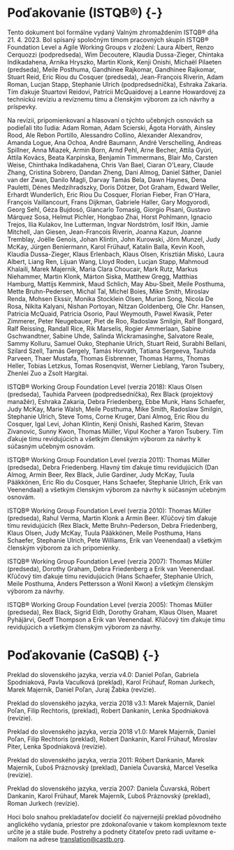 # Poďakovanie (ISTQB®) {-}

Tento dokument bol formálne vydaný Valným zhromaždením ISTQB® dňa 21. 4. 2023. Bol spísaný spoločným tímom pracovných skupín ISTQB® Foundation Level a Agile Working Groups v zložení: Laura Albert, Renzo Cerquozzi (podpredseda), Wim Decoutere, Klaudia Dussa-Zieger, Chintaka Indikadahena, Arnika Hryszko, Martin Klonk, Kenji Onishi, Michaël Pilaeten (predseda), Meile Posthuma, Gandhinee Rajkomar, Gandhinee Rajkomar, Stuart Reid, Eric Riou du Cosquer (predseda), Jean-François Riverin, Adam Roman, Lucjan Stapp, Stephanie Ulrich (podpredsedníčka), Eshraka Zakaria. Tím ďakuje Stuartovi Reidovi, Patrícii McQuaidovej a Leanne Howardovej za technickú revíziu a revíznemu tímu a členským výborom za ich návrhy a príspevky.

Na revízii, pripomienkovaní a hlasovaní o týchto učebných osnovách sa podieľali títo ľudia: Adam Roman, Adam Scierski, Ágota Horváth, Ainsley Rood, Ale Rebon Portillo, Alessandro Collino, Alexander Alexandrov, Amanda Logue, Ana Ochoa, André Baumann, André Verschelling, Andreas Spillner, Anna Miazek, Armin Born, Arnd Pehl, Arne Becher, Attila Gyúri, Attila Kovács, Beata Karpinska, Benjamin Timmermans, Blair Mo, Carsten Weise, Chinthaka Indikadahena, Chris Van Bael, Ciaran O'Leary, Claude Zhang, Cristina Sobrero, Dandan Zheng, Dani Almog, Daniel Säther, Daniel van der Zwan, Danilo Magli, Darvay Tamás Bela, Dawn Haynes, Dena Pauletti, Dénes Medzihradszky, Doris Dötzer, Dot Graham, Edward Weller, Erhardt Wunderlich, Eric Riou Du Cosquer, Florian Fieber, Fran O'Hara, François Vaillancourt, Frans Dijkman, Gabriele Haller, Gary Mogyorodi, Georg Sehl, Géza Bujdosó, Giancarlo Tomasig, Giorgio Pisani, Gustavo Márquez Sosa, Helmut Pichler, Hongbao Zhai, Horst Pohlmann, Ignacio Trejos, Ilia Kulakov, Ine Lutterman, Ingvar Nordström, Iosif Itkin, Jamie Mitchell, Jan Giesen, Jean-Francois Riverin, Joanna Kazun, Joanne Tremblay, Joëlle Genois, Johan Klintin, John Kurowski, Jörn Munzel, Judy McKay, Jürgen Beniermann, Karol Frühauf, Katalin Balla, Kevin Kooh, Klaudia Dussa-Zieger, Klaus Erlenbach, Klaus Olsen, Krisztián Miskó, Laura Albert, Liang Ren, Lijuan Wang, Lloyd Roden, Lucjan Stapp, Mahmoud Khalaili, Marek Majernik, Maria Clara Choucair, Mark Rutz, Markus Niehammer, Martin Klonk, Márton Siska, Matthew Gregg, Matthias Hamburg, Mattijs Kemmink, Maud Schlich, May Abu-Sbeit, Meile Posthuma, Mette Bruhn-Pedersen, Michal Tal, Michel Boies, Mike Smith, Miroslav Renda, Mohsen Ekssir, Monika Stocklein Olsen, Murian Song, Nicola De Rosa, Nikita Kalyani, Nishan Portoyan, Nitzan Goldenberg, Ole Chr. Hansen, Patricia McQuaid, Patricia Osorio, Paul Weymouth, Pawel Kwasik, Peter Zimmerer, Peter Neugebauer, Piet de Roo, Radoslaw Smilgin, Ralf Bongard, Ralf Reissing, Randall Rice, Rik Marselis, Rogier Ammerlaan, Sabine Gschwandtner, Sabine Uhde, Salinda Wickramasinghe, Salvatore Reale, Sammy Kolluru, Samuel Ouko, Stephanie Ulrich, Stuart Reid, Surabhi Bellani, Szilard Szell, Tamás Gergely, Tamás Horváth, Tatiana Sergeeva, Tauhida Parveen, Thaer Mustafa, Thomas Eisbrenner, Thomas Harms, Thomas Heller, Tobias Letzkus, Tomas Rosenqvist, Werner Lieblang, Yaron Tsubery, Zhenlei Zuo a Zsolt Hargitai.

ISTQB® Working Group Foundation Level (verzia 2018): Klaus Olsen (predseda), Tauhida Parveen (podpredsedníčka), Rex Black (projektový manažér), Eshraka Zakaria, Debra Friedenberg, Ebbe Munk, Hans Schaefer, Judy McKay, Marie Walsh, Meile Posthuma, Mike Smith, Radoslaw Smilgin, Stephanie Ulrich, Steve Toms, Corne Kruger, Dani Almog, Eric Riou du Cosquer, Igal Levi, Johan Klintin, Kenji Onishi, Rashed Karim, Stevan Zivanovic, Sunny Kwon, Thomas Müller, Vipul Kocher a Yaron Tsubery. Tím ďakuje tímu revidujúcich a všetkým členským výborom za návrhy k súčasným učebným osnovám.

ISTQB® Working Group Foundation Level (verzia 2011): Thomas Müller (predseda), Debra Friedenberg. Hlavný tím ďakuje tímu revidujúcich (Dan Almog, Armin Beer, Rex Black, Julie Gardiner, Judy McKay, Tuula Pääkkönen, Eric Rio du Cosquer, Hans Schaefer, Stephanie Ulrich, Erik van Veenendaal) a všetkým členským výborom za návrhy k súčasným učebným osnovám.

ISTQB® Working Group Foundation Level (verzia 2010): Thomas Müller (predseda), Rahul Verma, Martin Klonk a Armin Beer. Kľúčový tím ďakuje tímu revidujúcich (Rex Black, Mette Bruhn-Pederson, Debra Friedenberg, Klaus Olsen, Judy McKay, Tuula Pääkkönen, Meile Posthuma, Hans Schaefer, Stephanie Ulrich, Pete Williams, Erik van Veenendaal) a všetkým členským výborom za ich pripomienky.

ISTQB® Working Group Foundation Level (verzia 2007): Thomas Müller (predseda), Dorothy Graham, Debra Friedenberg a Erik van Veenendaal. Kľúčový tím ďakuje tímu revidujúcich (Hans Schaefer, Stephanie Ulrich, Meile Posthuma, Anders Pettersson a Wonil Kwon) a všetkým členským výborom za návrhy.

ISTQB® Working Group Foundation Level (verzia 2005): Thomas Müller (predseda), Rex Black, Sigrid Eldh, Dorothy Graham, Klaus Olsen, Maaret Pyhäjärvi, Geoff Thompson a Erik van Veenendaal. Kľúčový tím ďakuje tímu revidujúcich a všetkým členským výborom za návrhy.


# Poďakovanie (CaSQB) {-}
Preklad do slovenského jazyka, verzia v4.0: Daniel Poľan, Gabriela Spodniaková, Pavla Vaculková (preklad), Karol Frühauf, Roman Jurkech, Marek Majerník, Daniel Poľan, Juraj Žabka (revízie).

Preklad do slovenského jazyka, verzia 2018 v3.1: Marek Majerník, Daniel Poľan, Filip Rechtoris, (preklad), Robert Dankanin, Lenka Spodniaková (revízie).

Preklad do slovenského jazyka, verzia 2018 v1.0: Marek Majerník, Daniel Poľan, Filip Rechtoris (preklad), Robert Dankanin, Karol Frühauf, Miroslav Piter, Lenka Spodniaková (revízie). 

Preklad do slovenského jazyka, verzia 2011: Róbert Dankanin, Marek Majerník, Ľuboš Práznovský (preklad), Daniela Čuvarská, Marcel Veselka (revízie). 

Preklad do slovenského jazyka, verzia 2007: Daniela Čuvarská, Róbert Dankanin, Karol Frühauf, Marek Majerník, Ľuboš Práznovský (preklad), Roman Jurkech (revízie).

Hoci bolo snahou prekladateľov docieliť čo najvernejší preklad pôvodného anglického vydania, priestor pre zdokonaľovanie v takom komplexnom texte určite je a stále bude. Postrehy a podnety čitateľov preto radi uvítame e-mailom na adrese [translation@castb.org](mailto:translation@castb.org).
